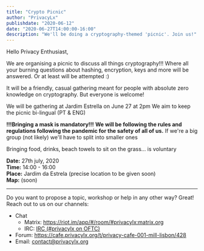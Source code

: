 ```yaml
---
title: "Crypto Picnic"
author: "PrivacyLx"
publishdate: "2020-06-12"
date: "2020-06-27T14:00:00-16:00"
description: "We'll be doing a cryptography-themed 'picnic'. Join us!"
---
```


Hello Privacy Enthusiast,

We are organising a picnic to discuss all things cryptography!!!
Where all your burning questions about hashing, encryption, keys and
more will be answered.  Or at least will be attempted :)

It will be a friendly, casual gathering meant for people with absolute
zero knowledge on cryptography. But everyone is welcome!

We will be gathering at Jardim Estrella on June 27 at 2pm
We aim to keep the picnic bi-lingual (PT & ENG)

**!!!Bringing a mask is mandatory!!!** **We will be following the
rules and regulations following the pandemic for the safety of all of
us.** If we're a big group (not likely) we'll have to split into
smaller ones 

Bringing food, drinks, beach towels to sit on the grass… is voluntary

**Date:** 27th july, 2020 \
**Time:** 14:00 - 16:00 \
**Place:** Jardim da Estrela (precise location to be given soon) \
**Map:** (soon) 

---

Do you want to propose a topic, workshop or help in any other way? Great!
Reach out to us on our channels:

- Chat
  - Matrix: https://riot.im/app/#/room/#privacylx:matrix.org
  - IRC: [IRC (#privacylx on OFTC)](https://webchat.oftc.net/?channels=privacylx)
- Forum: https://cafe.privacylx.org/t/privacy-cafe-001-mill-lisbon/428
- Email: contact@privacylx.org
